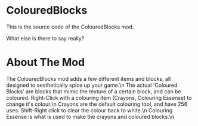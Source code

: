 ColouredBlocks
==============

This is the source code of the ColouredBlocks mod.

What else is there to say really?

About The Mod
=============

The ColouredBlocks mod adds a few different items and blocks, all designed to aesthetically spice up your game.\n
The actual 'Coloured Blocks' are blocks that mimic the texture of a certain block, and can be coloured. Right-Click with a colouring item (Crayons, Colouring Essense) to change it's colour.\n
Crayons are the default colouring tool, and have 256 uses. Shift-Right click to clear the colour back to white.\n
Colouring Essense is what is used to make the crayons and coloured blocks.\n
